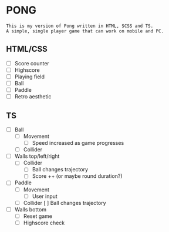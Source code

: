 # PONG

    This is my version of Pong written in HTML, SCSS and TS.
    A simple, single player game that can work on mobile and PC.

## HTML/CSS

- [ ] Score counter
- [ ] Highscore
- [ ] Playing field
- [ ] Ball
- [ ] Paddle
- [ ] Retro aesthetic

## TS

- [ ] Ball
  - [ ] Movement
    - [ ] Speed increased as game progresses
  - [ ] Collider
- [ ] Walls top/left/right
  - [ ] Collider
    - [ ] Ball changes trajectory
    - [ ] Score ++ (or maybe round duration?)
- [ ] Paddle
  - [ ] Movement
    - [ ] User input
  - [ ] Collider
        [ ] Ball changes trajectory
- [ ] Walls bottom
  - [ ] Reset game
  - [ ] Highscore check
